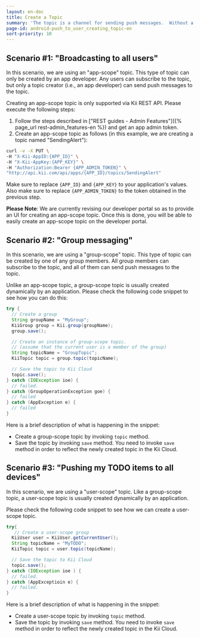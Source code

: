 ```yaml
---
layout: en-doc
title: Create a Topic
summary: 'The topic is a channel for sending push messages.  Without a channel, we have no way to deliver the messages.  Creating a topic, therefore, is a first step to leverage "Push to User" notification feature.<BR />Let us see how we can create a topic for each of our sample scenarios.'
page-id: android-push_to_user_creating_topic-en
sort-priority: 10
---
```


## Scenario #1: "Broadcasting to all users"

In this scenario, we are using an "app-scope" topic.  This type of topic can only be created by an app developer.  Any users can subscribe to the topic, but only a topic creator (i.e., an app developer) can send push messages to the topic.

Creating an app-scope topic is only supported via Kii REST API.  Please execute the following steps:

1. Follow the steps described in ["REST guides - Admin Features"]({% page_url rest-admin_features-en %}) and get an app admin token.
2. Create an app-scope topic as follows (in this example, we are creating a topic named "SendingAlert"):

  ```sh
curl -v -X PUT \
  -H "X-Kii-AppID:{APP_ID}" \
  -H "X-Kii-AppKey:{APP_KEY}" \
  -H "Authorization:Bearer {APP_ADMIN_TOKEN}" \
  "http://api.kii.com/api/apps/{APP_ID}/topics/SendingAlert"
```

Make sure to replace `{APP_ID}` and `{APP_KEY}` to your application's values.  Also make sure to replace `{APP_ADMIN_TOKEN}` to the token obtained in the previous step.

**Please Note**: We are currently revising our developer portal so as to provide an UI for creating an app-scope topic.  Once this is done, you will be able to easily create an app-scope topic on the developer portal.


## Scenario #2: "Group messaging"

In this scenario, we are using a "group-scope" topic.  This type of topic can be created by one of any group members.  All group members can subscribe to the topic, and all of them can send push messages to the topic.

Unlike an app-scope topic, a group-scope topic is usually created dynamically by an application.  Please check the following code snippet to see how you can do this:

```java
try {
  // Create a group
  String groupName = "MyGroup";
  KiiGroup group = Kii.group(groupName);
  group.save();

  // Create an instance of group-scope topic.
  // (assume that the current user is a member of the group)
  String topicName = "GroupTopic";
  KiiTopic topic = group.topic(topicName);

  // Save the topic to Kii Cloud
  topic.save();
} catch (IOException ioe) {
  // failed.
} catch (GroupOperationException goe) {
  // failed
} catch (AppException e) {
  // failed
}
```

Here is a brief description of what is happening in the snippet:

* Create a group-scope topic by invoking `topic` method.
* Save the topic by invoking `save` method.  You need to invoke `save` method in order to reflect the newly created topic in the Kii Cloud.


## Scenario #3: "Pushing my TODO items to all devices"

In this scenario, we are using a "user-scope" topic.  Like a group-scope topic, a user-scope topic is usually created dynamically by an application.

Please check the following code snippet to see how we can create a user-scope topic.

```java
try{
   // Create a user-scope group
  KiiUser user = KiiUser.getCurrentUser();
  String topicName = "MyTODO";
  KiiTopic topic = user.topic(topicName);

  // Save the topic to Kii Cloud
  topic.save();
} catch (IOException ioe ) {
  // failed.
} catch (AppExceptioin e) {
  // failed.
}
```
Here is a brief description of what is happening in the snippet:

* Create a user-scope topic by invoking `topic` method.
* Save the topic by invoking `save` method.  You need to invoke `save` method in order to reflect the newly created topic in the Kii Cloud.
